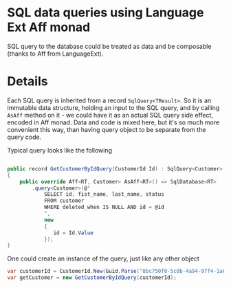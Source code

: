 # SQL data queries using Language Ext Aff monad


SQL query to the database could be treated as data and be composable (thanks to Aff from LanguageExt).

# Details

Each SQL query is inherited from a record `SqlQuery<TResult>`. So it is an immutable data structure, holding an input to the SQL query, and by calling `AsAff` method on it - we could have it as an actual SQL query side effect, encoded in Aff monad. Data and code is mixed here, but it's so much more convenient this way, than having query object to be separate from the query code. 

Typical query looks like the following

```csharp

public record GetCustomerByIdQuery(CustomerId Id) : SqlQuery<Customer>
{
    public override Aff<RT, Customer> AsAff<RT>() => SqlDatabase<RT>
        .query<Customer>(@"
            SELECT id, fist_name, last_name, status
            FROM customer
            WHERE deleted_when IS NULL AND id = @id
            ", 
            new 
            {
               id = Id.Value
            });
}

```

One could create an instance of the query, just like any other object

```csharp
var customerId = CustomerId.New(Guid.Parse("8bc750f0-5c0b-4a94-97f4-1a6ff2b6857f"));
var getCustomer = new GetCustomerByIdQuery(customerId);
```
